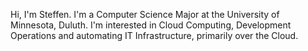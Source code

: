 Hi, I'm Steffen. I'm a Computer Science Major at the University of Minnesota, Duluth. I'm interested in Cloud Computing, Development Operations and automating IT Infrastructure, primarily over the Cloud.

